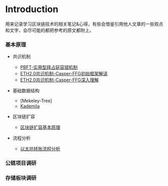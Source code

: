 # Introduction

用来记录学习区块链技术的相关笔记&心得，有些会借鉴引用他人文章的一些观点和文字，会尽可能的都把参考的原文都附上。



### 基本原理
  * 共识机制
	  *  [PBFT-实用型拜占庭容错机制](basic/consensus/PBFT.md)
	  *  [ETH2.0共识机制-Casper-FFG初始框架解读](basic/consensus/casper-ffg-paper-read.md)
	  *  [ETH2.0共识机制-Casper-FFG深入理解](basic/consensus/Combining-GHOST-and-Casper-paper-read.md)
  * 基础数据结构
    * [Mekeley-Tree]
    * [Kademila](basic/data-structure/kadelima.md)

  * 区块链扩容
	  * [区块链扩容基本原理](basic/区块链扩容原理.md)

  * 流程分析
	  * [以太坊转账流程分析](basic/ethereum-transaction-flow.md)

### 公链项目调研

### 存储板块调研

